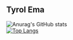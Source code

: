## Tyrol Ema  
![Anurag's GitHub stats](https://github-readme-stats.vercel.app/api?username=tyrolcg&theme=dark&show_icons=true)  
[![Top Langs](https://github-readme-stats.vercel.app/api/top-langs/?username=tyrolcg&theme=radical)](https://github.com/anuraghazra/github-readme-stats)


<!--
**tyrolcg/tyrolcg** is a ✨ _special_ ✨ repository because its `README.md` (this file) appears on your GitHub profile.

Here are some ideas to get you started:

- 🔭 I’m currently working on ...
- 🌱 I’m currently learning ...
- 👯 I’m looking to collaborate on ...
- 🤔 I’m looking for help with ...
- 💬 Ask me about ...
- 📫 How to reach me: ...
- 😄 Pronouns: ...
- ⚡ Fun fact: ...
-->
